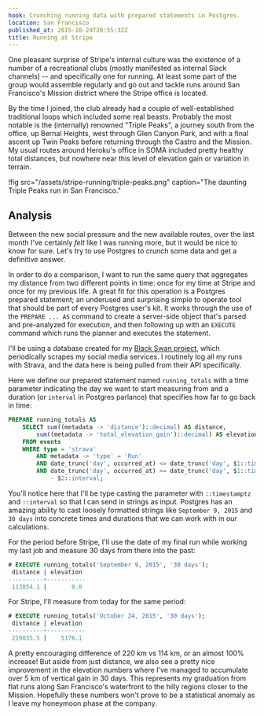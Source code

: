 ```yaml
---
hook: Crunching running data with prepared statements in Postgres.
location: San Francisco
published_at: 2015-10-24T20:55:32Z
title: Running at Stripe
---
```


One pleasant surprise of Stripe's internal culture was the existence of a
number of a recreational clubs (mostly manifested as internal Slack channels)
-- and specifically one for running. At least some part of the group would
assemble regularly and go out and tackle runs around San Francisco's Mission
district where the Stripe office is located.

By the time I joined, the club already had a couple of well-established
traditional loops which included some real beasts. Probably the most notable is
the (internally) renowned "Triple Peaks", a journey south from the office, up
Bernal Heights, west through Glen Canyon Park, and with a final ascent up Twin
Peaks before returning through the Castro and the Mission. My usual routes
around Heroku's office in SOMA included pretty healthy total distances, but
nowhere near this level of elevation gain or variation in terrain.

!fig src="/assets/stripe-running/triple-peaks.png" caption="The daunting Triple Peaks run in San Francisco."

## Analysis

Between the new social pressure and the new available routes, over the last
month I've certainly _felt_ like I was running more, but it would be nice to
know for sure. Let's try to use Postgres to crunch some data and get a
definitive answer.

In order to do a comparison, I want to run the same query that aggregates my
distance from two different points in time: once for my time at Stripe and once
for my previous life. A great fit for this operation is a Postgres prepared
statement; an underused and surprising simple to operate tool that should be
part of every Postgres user's kit. It works through the use of the `PREPARE ...
AS` command to create a server-side object that's parsed and pre-analyzed for
execution, and then following up with an `EXECUTE` command which runs the
planner and executes the statement.

I'll be using a database created for my [Black Swan project][black-swan], which
periodically scrapes my social media services. I routinely log all my runs with
Strava, and the data here is being pulled from their API specifically.

Here we define our prepared statement named `running_totals` with a time
parameter indicating the day we want to start measuring from and a duration (or
`interval` in Postgres parlance) that specifies how far to go back in time:

``` sql
PREPARE running_totals AS
    SELECT sum((metadata -> 'distance')::decimal) AS distance,
        sum((metadata -> 'total_elevation_gain')::decimal) AS elevation
    FROM events
    WHERE type = 'strava'
        AND metadata -> 'type' = 'Run'
        AND date_trunc('day', occurred_at) <= date_trunc('day', $1::timestamptz)
        AND date_trunc('day', occurred_at) >= date_trunc('day', $1::timestamptz)
            - $2::interval;
```

You'll notice here that I'll be type casting the parameter with `::timestamptz`
and `::interval` so that I can send in strings as input. Postgres has an
amazing ability to cast loosely formatted strings like `September 9, 2015` and
`30 days` into concrete times and durations that we can work with in our
calculations.

For the period before Stripe, I'll use the date of my final run while working
my last job and measure 30 days from there into the past:

``` sql
# EXECUTE running_totals('September 9, 2015', '30 days');
 distance | elevation
----------+-----------
 113854.1 |       0.0
```

For Stripe, I'll measure from today for the same period:

``` sql
# EXECUTE running_totals('October 24, 2015', '30 days');
 distance | elevation
----------+-----------
 219835.5 |    5176.1
```

A pretty encouraging difference of 220 km vs 114 km, or an almost 100%
increase! But aside from just distance, we also see a pretty nice improvement
in the elevation numbers where I've managed to accumulate over 5 km of vertical
gain in 30 days. This represents my graduation from flat runs along San
Francisco's waterfront to the hilly regions closer to the Mission. Hopefully
these numbers won't prove to be a statistical anomaly as I leave my honeymoon
phase at the company.

[black-swan]: https://github.com/brandur/blackswan
